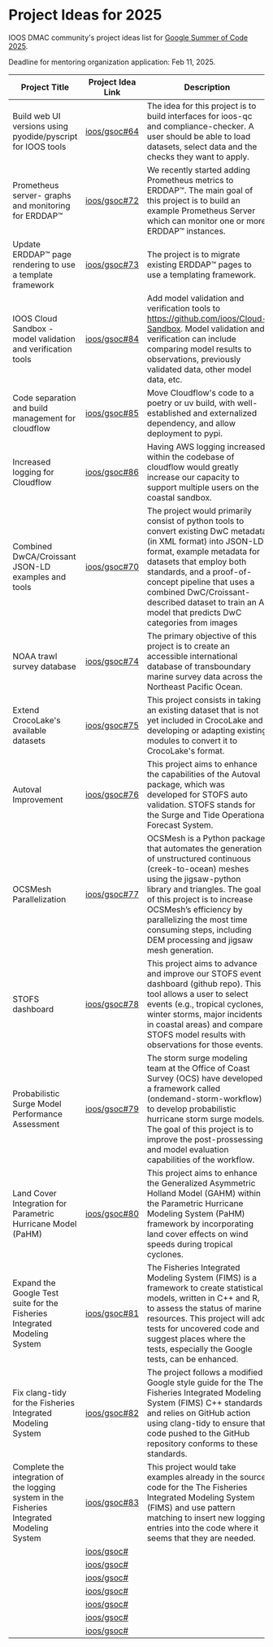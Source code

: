 # Project Ideas for 2025

IOOS DMAC community's project ideas list for [Google Summer of Code 2025](https://summerofcode.withgoogle.com).

Deadline for mentoring organization application: Feb 11, 2025.

| **Project Title** | **Project Idea Link** | **Description** | **Hours** |
|------------|---------------|---------|-----------|
| Build web UI versions using pyodide/pyscript for IOOS tools |  [ioos/gsoc#64](https://github.com/ioos/gsoc/issues/64) | The idea for this project is to build interfaces for ioos-qc and compliance-checker. A user should be able to load datasets, select data and the checks they want to apply. | 350 hours |
| Prometheus server- graphs and monitoring for ERDDAP™ | [ioos/gsoc#72](https://github.com/ioos/gsoc/issues/72) | We recently started adding Prometheus metrics to ERDDAP™. The main goal of this project is to build an example Prometheus Server which can monitor one or more ERDDAP™ instances. | 175 hours |
| Update ERDDAP™ page rendering to use a template framework | [ioos/gsoc#73](https://github.com/ioos/gsoc/issues/73) | The project is to migrate existing ERDDAP™ pages to use a templating framework. | 175 hours |
| IOOS Cloud Sandbox - model validation and verification tools | [ioos/gsoc#84](https://github.com/ioos/gsoc/issues/84) | Add model validation and verification tools to https://github.com/ioos/Cloud-Sandbox.  Model validation and verification can include comparing model results to observations, previously validated data, other model data, etc. | 175 hours |
| Code separation and build management for cloudflow | [ioos/gsoc#85](https://github.com/ioos/gsoc/issues/85) | Move Cloudflow's code to a poetry or uv build, with well-established and externalized dependency, and allow deployment to pypi. | 90 hours |
| Increased logging for Cloudflow | [ioos/gsoc#86](https://github.com/ioos/gsoc/issues/86) | Having AWS logging increased within the codebase of cloudflow would greatly increase our capacity to support multiple users on the coastal sandbox. | 90 hours |
| Combined DwCA/Croissant JSON-LD examples and tools | [ioos/gsoc#70](https://github.com/ioos/gsoc/issues/70) | The project would primarily consist of python tools to convert existing DwC metadata (in XML format) into JSON-LD format, example metadata for datasets that employ both standards, and a proof-of-concept pipeline that uses a combined DwC/Croissant-described dataset to train an AI model that predicts DwC categories from images | 175 hours |
| NOAA trawl survey database | [ioos/gsoc#74](https://github.com/ioos/gsoc/issues/74) | The primary objective of this project is to create an accessible international database of transboundary marine survey data across the Northeast Pacific Ocean. | 175 hours |
| Extend CrocoLake's available datasets | [ioos/gsoc#75](https://github.com/ioos/gsoc/issues/75) | This project consists in taking an existing dataset that is not yet included in CrocoLake and developing or adapting existing modules to convert it to CrocoLake's format. | 175 hours |
| Autoval Improvement | [ioos/gsoc#76](https://github.com/ioos/gsoc/issues/76) | This project aims to enhance the capabilities of the Autoval package, which was developed for STOFS auto validation. STOFS stands for the Surge and Tide Operational Forecast System. | 175 hours |
| OCSMesh Parallelization | [ioos/gsoc#77](https://github.com/ioos/gsoc/issues/77) | OCSMesh is a Python package that automates the generation of unstructured continuous (creek-to-ocean) meshes using the jigsaw-python library and triangles. The goal of this project is to increase OCSMesh’s efficiency by parallelizing the most time consuming steps, including DEM processing and jigsaw mesh generation. | 350 hours |
| STOFS dashboard | [ioos/gsoc#78](https://github.com/ioos/gsoc/issues/78) | This project aims to advance and improve our STOFS event dashboard (github repo). This tool allows a user to select events (e.g., tropical cyclones, winter storms, major incidents in coastal areas) and compare STOFS model results with observations for those events. | 175 hours |
| Probabilistic Surge Model Performance Assessment | [ioos/gsoc#79](https://github.com/ioos/gsoc/issues/79) | The storm surge modeling team at the Office of Coast Survey (OCS) have developed a framework called (ondemand-storm-workflow) to develop probabilistic hurricane storm surge models.  The goal of this project is to improve the post-prossessing and model evaluation capabilities of the workflow. | 175 hours |
| Land Cover Integration for Parametric Hurricane Model (PaHM) | [ioos/gsoc#80](https://github.com/ioos/gsoc/issues/80) | This project aims to enhance the Generalized Asymmetric Holland Model (GAHM) within the Parametric Hurricane Modeling System (PaHM) framework by incorporating land cover effects on wind speeds during tropical cyclones. | 350 hours |
| Expand the Google Test suite for the Fisheries Integrated Modeling System | [ioos/gsoc#81](https://github.com/ioos/gsoc/issues/81) | The Fisheries Integrated Modeling System (FIMS) is a framework to create statistical models, written in C++ and R, to assess the status of marine resources.  This project will add tests for uncovered code and suggest places where the tests, especially the Google tests, can be enhanced. | 175 hours |
| Fix clang-tidy for the Fisheries Integrated Modeling System | [ioos/gsoc#82](https://github.com/ioos/gsoc/issues/82) | The project follows a modified Google style guide for the The Fisheries Integrated Modeling System (FIMS) C++ standards and relies on GitHub action using clang-tidy to ensure that code pushed to the GitHub repository conforms to these standards. | 90 hours |
| Complete the integration of the logging system in the Fisheries Integrated Modeling System | [ioos/gsoc#83](https://github.com/ioos/gsoc/issues/83) | This project would take examples already in the source code for the The Fisheries Integrated Modeling System (FIMS) and use pattern matching to insert new logging entries into the code where it seems that they are needed. | 90 hours |
|  | [ioos/gsoc#](https://github.com/ioos/gsoc/issues/) |  | hours |
|  | [ioos/gsoc#](https://github.com/ioos/gsoc/issues/) |  | hours |
|  | [ioos/gsoc#](https://github.com/ioos/gsoc/issues/) |  | hours |
|  | [ioos/gsoc#](https://github.com/ioos/gsoc/issues/) |  | hours |
|  | [ioos/gsoc#](https://github.com/ioos/gsoc/issues/) |  | hours |
|  | [ioos/gsoc#](https://github.com/ioos/gsoc/issues/) |  | hours |
|  | [ioos/gsoc#](https://github.com/ioos/gsoc/issues/) |  | hours |